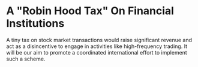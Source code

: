 A "Robin Hood Tax" On Financial Institutions
============================================

A tiny tax on stock market transactions would raise significant revenue 
and act as a disincentive to engage in activities like high-frequency 
trading. It will be our aim to promote a coordinated international 
effort to implement such a scheme.

